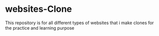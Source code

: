 # websites-Clone
This repository is for all different types of websites that i make clones for the practice and learning purpose
